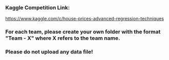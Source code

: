 ### Kaggle Competition Link:
<https://www.kaggle.com/c/house-prices-advanced-regression-techniques>

### For each team, please create your own folder with the format "Team - X" where X refers to the team name.

### Please do not upload any data file!
